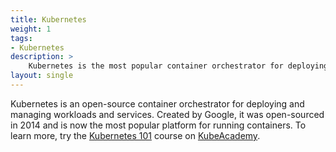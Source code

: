 ```yaml
---
title: Kubernetes
weight: 1
tags:
- Kubernetes
description: >
    Kubernetes is the most popular container orchestrator for deploying and managing workloads and services.
layout: single
---
```


Kubernetes is an open-source container orchestrator for deploying and managing workloads and services. Created by Google, it was open-sourced in 2014 and is now the most popular platform for running containers. To learn more, try the [Kubernetes 101](https://kube.academy/courses/kubernetes-101) course on [KubeAcademy](https://kube.academy).